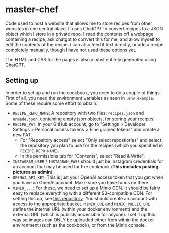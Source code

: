 # master-chef

Code used to host a website that allows me to store recipes from other websites in one central place. 
It uses ChatGPT to convert recipes to a JSON object which I store in a private repo. 
I read the contents off a webpage containing a recipe, ask chatgpt to convert this for me, and allow myself to edit 
the contents of the recipe. I can also feed it text directly, or add a recipe completely manually, though I have not used
these options yet. 

The HTML and CSS for the pages is also almost entirely generated using ChatGPT.


## Setting up

In order to set up and run the cookbook, you need to do a couple of things.
First of all, you need the environment variables as seen in `.env.example`.
Some of these require some effort to obtain:
- `RECIPE_REPO_NAME`: A repository with two files: `recipes.json` and `unmade.json`, containing
  empty json objects, for storing your recipes.
- `RECIPE_PAT`: In your GitHub account, go to "Settings > Developer Settings > Personal access tokens > Fine grained tokens" and create a new PAT. 
    - For "Repository access" select "Only select repostiories" and select the 
      repository you plan to use for the recipes (which you specified in 
      `RECIPE_REPO_NAME`). 
    - In the permissions tab for "Contents", select "Read & Write".
- `INSTAGRAM_USER` / `INSTAGRAM_PASS` should just be Instagram credentials for an account that may be used for the cookbook (**This includes posting pictures as admin**).
- `OPENAI_API_KEY`: This is just your OpenAI access token that you get when you have an OpenAI account. Make sure you have funds on there.
- `MINIO_...`: For these, we need to set up a Minio CDN. It should be fairly easy to replace everything with a different S3-compatible CDN. For setting this up, see 
[this repository](https://github.com/densinh/minio-setup). You should create an account with access to the appropriate bucket. `MINIO_URL` and `MINIO_PUBLIC_URL` define the internal URL (within your docker environment) and the external URL (which is publicly accessible for anyone). I set it up this way so images can ONLY be uploaded either from within the docker environment (such as the cookbook), or from the Minio console.
